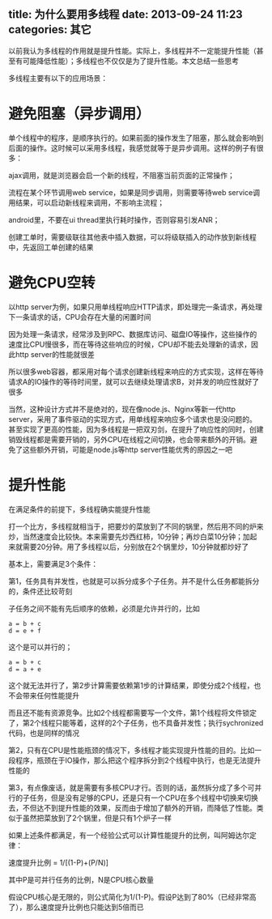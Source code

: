 title: 为什么要用多线程
date: 2013-09-24 11:23
categories: 其它 
---
以前我认为多线程的作用就是提升性能。实际上，多线程并不一定能提升性能（甚至有可能降低性能）；多线程也不仅仅是为了提升性能。本文总结一些思考
<!--more-->

多线程主要有以下的应用场景： 

# 避免阻塞（异步调用） 

单个线程中的程序，是顺序执行的。如果前面的操作发生了阻塞，那么就会影响到后面的操作。这时候可以采用多线程，我感觉就等于是异步调用。这样的例子有很多： 

ajax调用，就是浏览器会启一个新的线程，不阻塞当前页面的正常操作； 

流程在某个环节调用web service，如果是同步调用，则需要等待web service调用结果，可以启动新线程来调用，不影响主流程； 

android里，不要在ui thread里执行耗时操作，否则容易引发ANR； 

创建工单时，需要级联往其他表中插入数据，可以将级联插入的动作放到新线程中，先返回工单创建的结果

# 避免CPU空转 

以http server为例，如果只用单线程响应HTTP请求，即处理完一条请求，再处理下一条请求的话，CPU会存在大量的闲置时间 

因为处理一条请求，经常涉及到RPC、数据库访问、磁盘IO等操作，这些操作的速度比CPU慢很多，而在等待这些响应的时候，CPU却不能去处理新的请求，因此http server的性能就很差 

所以很多web容器，都采用对每个请求创建新线程来响应的方式实现，这样在等待请求A的IO操作的等待时间里，就可以去继续处理请求B，对并发的响应性就好了很多 

当然，这种设计方式并不是绝对的，现在像node.js、Nginx等新一代http server，采用了事件驱动的实现方式，用单线程来响应多个请求也是没问题的。甚至实现了更高的性能，因为多线程是一把双刃剑，在提升了响应性的同时，创建销毁线程都是需要开销的，另外CPU在线程之间切换，也会带来额外的开销。避免了这些额外开销，可能是node.js等http server性能优秀的原因之一吧 

# 提升性能 

在满足条件的前提下，多线程确实能提升性能 

打一个比方，多线程就相当于，把要炒的菜放到了不同的锅里，然后用不同的炉来炒，当然速度会比较快。本来需要先炒西红柿，10分钟；再炒白菜10分钟；加起来就需要20分钟。用了多线程以后，分别放在2个锅里炒，10分钟就都炒好了 

基本上，需要满足3个条件： 

第1，任务具有并发性，也就是可以拆分成多个子任务。并不是什么任务都能拆分的，条件还比较苛刻 

子任务之间不能有先后顺序的依赖，必须是允许并行的，比如
```
a = b + c
d = e + f
```
这个是可以并行的；

```
a = b + c
d = a + e
```
这个就无法并行了，第2步计算需要依赖第1步的计算结果，即使分成2个线程，也不会带来任何性能提升 

而且还不能有资源竞争。比如2个线程都需要写一个文件，第1个线程将文件锁定了，第2个线程只能等着，这样的2个子任务，也不具备并发性；执行sychronized代码，也是同样的情况 

第2，只有在CPU是性能瓶颈的情况下，多线程才能实现提升性能的目的。比如一段程序，瓶颈在于IO操作，那么把这个程序拆分到2个线程中执行，也是无法提升性能的 

第3，有点像废话，就是需要有多核CPU才行。否则的话，虽然拆分成了多个可并行的子任务，但是没有足够的CPU，还是只有一个CPU在多个线程中切换来切换去，不但达不到提升性能的效果，反而由于增加了额外的开销，而降低了性能。类似于虽然把菜放到了2个锅里，但是只有1个炉子一样 

如果上述条件都满足，有一个经验公式可以计算性能提升的比例，叫阿姆达尔定律： 

速度提升比例 = 1/[(1-P)+(P/N)]

其中P是可并行任务的比例，N是CPU核心数量 

假设CPU核心是无限的，则公式简化为1/(1-P)。假设P达到了80%（已经非常高了），那么速度提升比例也只能达到5倍而已